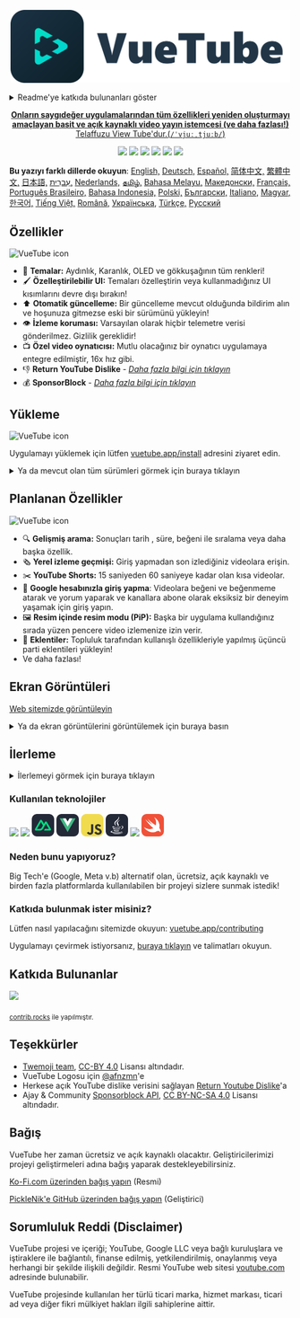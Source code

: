 <p align="center">
    <a href="https://vuetube.app/">
    <picture>
      <source 
        srcset="https://raw.githubusercontent.com/VueTubeApp/.github/main/readme_assets/dark/VueTube.svg"
        media="(prefers-color-scheme: dark)"
      />
      <img 
        src="https://raw.githubusercontent.com/VueTubeApp/.github/main/readme_assets/light/VueTube.svg" 
        alt="VueTube icon"
        width="500"
       />
    </picture>
  </a>
  </br>
  <details>
  <summary>Readme'ye katkıda bulunanları göster</summary>
  
   <sub>VueTube Logosu <a href="https://github.com/afnzmn">@afnzmn</a> tarafından yapılmıştır</sub> </br>
  <sub>Türkçe Readme'ye katkı sağlayan kişiler: <a href="https://github.com/kyoyacchi">@kyoyacchi

</details>

<p align="center">
<strong>
Onların saygıdeğer uygulamalarından tüm özellikleri yeniden oluşturmayı amaçlayan basit ve açık kaynaklı video yayın istemcesi (ve daha fazlası!)
</strong>
</br>
Telaffuzu View Tube'dur.(<code>/ˈvjuːˌtjuːb/</code>)
</p>

<p align="center">
  <a href="https://github.com/VueTubeApp/VueTube/blob/main/LICENSE" alt="License"><img src="https://img.shields.io/github/license/VueTubeApp/VueTube"></img></a>
  <a href="https://github.com/VueTubeApp/VueTube/actions/workflows/ci.yml" alt="CI"><img src="https://github.com/VueTubeApp/VueTube/actions/workflows/ci.yml/badge.svg"></img></a>
  <a href="https://reddit.com/r/vuetube" alt="Reddit"><img src="https://img.shields.io/reddit/subreddit-subscribers/vuetube?label=r%2FVuetube&logo=reddit&logoColor=white"></img></a>
  <a href="https://t.me/VueTube" alt="Telegram"><img src="https://img.shields.io/endpoint?label=VueTube&url=https%3A%2F%2Ftelegram-badge-4mbpu8e0fit4.runkit.sh%2F%3Furl%3Dhttps%3A%2F%2Ft.me%2FVuetube"></img></a>
  <a href="https://discord.gg/7P8KJrdd5W" alt="Discord"><img src="https://img.shields.io/discord/946587366242533377?label=Discord&style=flat&logo=discord&logoColor=white"></img></a>
  <a href="https://twitter.com/VueTubeApp" alt="Twitter"><img src="https://img.shields.io/twitter/follow/VueTubeApp?label=Follow&style=flat&logo=twitter"></img></a>
</p>

**Bu yazıyı farklı dillerde okuyun**: [English,](readme.md) [Deutsch,](/readme/readme.de.md) [Español,](/readme/readme.es.md) [简体中文,](/readme/readme.zh-hans.md) [繁體中文,](/readme/readme.zh-hant.md) [日本語,](/readme/readme.ja.md) [עִברִית,](/readme/readme.he.md) [Nederlands,](/readme/readme.nl.md) [தமிழ்,](/readme/readme.ta.md) [Bahasa Melayu,](/readme/readme.ms.md) [Македонски,](/readme/readme.mk.md) [Français,](/readme/readme.fr.md) [Português Brasileiro,](/readme/readme.pt-br.md) [Bahasa Indonesia,](/readme/readme.id.md) [Polski,](/readme/readme.pl.md) [Български,](/readme/readme.bg.md) [Italiano,](/readme/readme.it.md) [Magyar,](/readme/readme.hu.md) [한국어,](/readme/readme.kr.md) [Tiếng Việt,](/readme/readme.vi.md) [Română,](/readme/readme.ro.md) [Українська](/readme/readme.ua.md), [Türkçe,](/readme/readme.tr.md/) [Русский](/readme/readme.ru.md)

## Özellikler

<img src="../resources/Features.svg" alt="VueTube icon" height="100"/>

- 🎨 **Temalar:** Aydınlık, Karanlık, OLED ve gökkuşağının tüm renkleri!
- 🖌️ **Özelleştirilebilir UI:** Temaları özelleştirin veya kullanmadığınız UI kısımlarını devre dışı bırakın!
- ⬆️ **Otomatik güncelleme:** Bir güncelleme mevcut olduğunda bildirim alın ve hoşunuza gitmezse eski bir sürümünü yükleyin!
- 👁️ **İzleme koruması:** Varsayılan olarak hiçbir telemetre verisi gönderilmez. Gizlilik gereklidir!
- 📺 **Özel video oynatıcısı:** Mutlu olacağınız
  bir oynatıcı uygulamaya entegre edilmiştir, 16x hız gibi.
- 👎 **Return YouTube Dislike** - [_Daha fazla bilgi için tıklayın_](https://returnyoutubedislike.com)
- 💰 **SponsorBlock** - [_Daha fazla bilgi için tıklayın_](https://sponsor.ajay.app)

## Yükleme

<img src="../resources/Install.svg" alt="VueTube icon" height="100"/>

Uygulamayı yüklemek için lütfen [vuetube.app/install](https://www.vuetube.app/install) adresini ziyaret edin.

<details>
  <summary>Ya da mevcut olan tüm sürümleri görmek için buraya tıklayın</summary>
<br/>

### Android

| <a href=https://nightly.link/VueTubeApp/VueTube/workflows/ci/main/android.zip><img id="im" width="200" src=../resources/getunstable.png></a> | <a href=https://github.com/VueTubeApp/VueTube/releases/download/0.3/VueTube-Canary-June-22-2022.apk><img id="im" width="200" src=../resources/getcanary.png></a> | <a href=https://vuetube.app/install><img id="im" width="200" src=../resources/getstable.png></a> |
| ------------------------------------------------------------------------------------------------------------------------------------------- | --------------------------------------------------------------------------------------------------------------------------------------------------------------- | ----------------------------------------------------------------------------------------------- |
| Oldukça kararsız, ama yeni özelliklere daha erken erişirsiniz.                                                                              | Kararlı olandan daha fazla özellikleri olmasına rağmen daha az bug içerir ve kararsızdır.                                                                       | Henüz mevcut değil.                                                                             |

### iOS

| <a href=https://nightly.link/VueTubeApp/VueTube/workflows/ci/main/iOS.zip><img id="im" width="200" src=../resources/getunstable.png></a> | <a href=https://cdn.discordapp.com/attachments/949908267855921163/972164558930198528/VueTube-Canary-May-6-2022.ipa><img id="im" width="200" src=../resources/getcanary.png></a> | <a href=https://vuetube.app/install><img id="im" width="200" src=../resources/getstable.png></a> |
| --------------------------------------------------------------------------------------------------------------------------------------- | ------------------------------------------------------------------------------------------------------------------------------------------------------------------------------ | ----------------------------------------------------------------------------------------------- |
| Oldukça kararsız, ama yeni özelliklere daha erken erişirsiniz.                                                                          | Kararlı olandan daha fazla özellikleri olmasına rağmen daha az bug içerir ve kararsızdır.                                                                                      | Henüz mevcut değil.                                                                             |

</details>

## Planlanan Özellikler

<img src="../resources/Plans.svg" alt="VueTube icon" height="100"/>

- 🔍 **Gelişmiş arama:** Sonuçları tarih , süre, beğeni ile sıralama veya daha başka özellik.
- 🗞️ **Yerel izleme geçmişi:** Giriş yapmadan son izlediğiniz videolara erişin.
- ✂️ **YouTube Shorts:** 15 saniyeden 60 saniyeye kadar olan kısa videolar.
- 🧑 **Google hesabınızla giriş yapma**: Videolara beğeni ve beğenmeme atarak ve yorum yaparak ve kanallara abone olarak eksiksiz bir deneyim yaşamak için giriş yapın.
- 🖼️ **Resim içinde resim modu (PiP):** Başka bir uygulama kullandığınız sırada yüzen pencere video izlemenize izin verir.
- 🧩 **Eklentiler:** Topluluk tarafından kullanışlı özellikleriyle yapılmış üçüncü parti eklentileri yükleyin!
- Ve daha fazlası!

## Ekran Görüntüleri

[Web sitemizde görüntüleyin](https://www.vuetube.app/info/screenshots)

<details>
  <summary> Ya da ekran görüntülerini görüntülemek için buraya basın </summary>
<br />
  
<img src="https://vuetube.app/wtch.png" width="400">
<img src="https://vuetube.app/stng.png" width="400">
<img src="https://vuetube.app/srch.png" width="400">
     
</details>

## İlerleme

<details>
  <summary> İlerlemeyi görmek için buraya tıklayın </summary>

 <br>
 
**Genel** | **Oynatıcı** | [**Extractor**](https://github.com/VueTubeApp/VueTube-Extractor) |
:-: | :-: | :-: |
🟢 Yorumlar (100%) | 🟢 Oynatma / Durdurma (100%) | 🟢 Arama Otomatik Tamamlama (100%) |
🟢 Açıklama (100%) | 🟢 Göstermek için bas / kontrolleri gizle (100%) | 🟢 Ana sayfa (100%) |
🟢 Ana Sayfa (100%) | 🟠 Arama Çubuğu / Scrubber (80%) | 🟢 Arama (100%)
🟢 RYD Entegresi (100%) | 🟠 Tam Ekran (80%) | 🟠 Video Bilgisi (60%) |
🟢 Temalar (100%) | 🟠 Çözünürlük Seçici (50%) | 🔴 Kanallar (0%) |
🟢 İzleme Sayfası (100%) | 🔴 Mini oynatıcı (0%) | 🔴 Yorumlar (0%) |
🟠 Sponsorblock Entegresi (95%) | 🔴 Arkaplanda Oynatma (0%) | 🔴 Canlı Sohbet (0%) |
🟠 Otomatik Güncelleme (50%) | 🔴 Resim içinde Resim (0%) | 🔴 Trend İçerikler (0%)
🟠 Kanal Sayfası (50%) |  🔴 Altyazılar (0%) | 🔴 Etkileşim (0%) |
🟠 Topluluk Gönderileri (10%) | 🔴 Kartlar (0%) | 🔴 Oynatma Listeleri (0%) |
🟠 Özelleştirilebilir Shorts UI (10%) |  | 🔴 Bildirimler (0%)
🟠 Özelleştirilebilir YT Music UI (10%) |  | 🔴 Giriş (0%)
🟠 Özelleştirilebilir UI (30%) |  |  |
🟠 Kitaplık Sayfası (10%) |  |  |
🟠 Yanıtlar (50%) |  |  |
🟠 Üçüncü Taraf Eklentiler (40%) |  |  |
🟠 VueTube Player (Sağdaki ilerlemeye bakın) |  |  |
🟠 VueTube Extractor (Sağdaki ilerlemeye bakın) |  |  |
🔴 Yerel İzleme Geçmişi (0%) |  |  |
🔴 Abonelikler Sayfası (0%) |  |  |
🔴 Başka Platform Desteği (0%) |  |  |
  
</details>

### Kullanılan teknolojiler

<a href="https://capacitorjs.com/solution/vue"><img src="https://cdn.discordapp.com/attachments/953538236716814356/955694368742834176/Capacitator-Dark.svg" height=40/></a> <a href="https://vuetifyjs.com/"><img src="https://cdn.discordapp.com/attachments/810799100940255260/973719873467342908/Vuetify-Dark.svg" height=40/></a> <a href="https://nuxtjs.org/"><img src="https://github.com/tandpfun/skill-icons/raw/main/icons/NuxtJS-Dark.svg" height=40/></a> <a href="https://vuejs.org/"><img src="https://github.com/tandpfun/skill-icons/raw/main/icons/VueJS-Dark.svg" height=40/></a> <a href="https://javascript.com/"><img src="https://github.com/tandpfun/skill-icons/raw/main/icons/JavaScript.svg" height=40/></a> <a href="https://java.com/"><img src="https://github.com/tandpfun/skill-icons/raw/main/icons/Java-Dark.svg" height=40/></a> <a href="https://gradle.com/"><img src="https://cdn.discordapp.com/attachments/810799100940255260/955691550560636958/Gradle.svg" height=40/></a> <a href="https://developer.apple.com/swift/"><img src="https://github.com/tandpfun/skill-icons/raw/main/icons/Swift.svg" height=40/></a>

### Neden bunu yapıyoruz?

Big Tech'e (Google, Meta v.b) alternatif olan, ücretsiz, açık kaynaklı ve birden fazla platformlarda kullanılabilen bir projeyi sizlere sunmak istedik!

### Katkıda bulunmak ister misiniz?

Lütfen nasıl yapılacağını sitemizde okuyun: [vuetube.app/contributing](https://www.vuetube.app/contributing)

Uygulamayı çevirmek istiyorsanız, [buraya tıklayın](/NUXT/plugins/languages) ve talimatları okuyun.

## Katkıda Bulunanlar

<a href="https://github.com/VueTubeApp/VueTube/graphs/contributors">
  <img src="https://contrib.rocks/image?repo=VueTubeApp/VueTube" />
</a>

<sub>[contrib.rocks](https://contrib.rocks) ile yapılmıştır.</sub>

## Teşekkürler

- [Twemoji team](https://twemoji.twitter.com/), [CC-BY 4.0](https://creativecommons.org/licenses/by/4.0/) Lisansı altındadır.
- VueTube Logosu için [@afnzmn](https://github.com/afnzmn)'e
- Herkese açık YouTube dislike verisini sağlayan [Return Youtube Dislike](https://returnyoutubedislike.com)'a
- Ajay & Community [Sponsorblock API](https://sponsor.ajay.app), [CC BY-NC-SA 4.0](https://creativecommons.org/licenses/by-nc-sa/4.0/) Lisansı altındadır.

## Bağış

VueTube her zaman ücretsiz ve açık kaynaklı olacaktır. Geliştiricilerimizi projeyi geliştirmeleri adına bağış yaparak destekleyebilirsiniz.

[Ko-Fi.com üzerinden bağış yapın](https://ko-fi.com/vuetube) (Resmi)

[PickleNik'e GitHub üzerinden bağış yapın](https://github.com/sponsors/PickleNik) (Geliştirici)

## Sorumluluk Reddi (Disclaimer)

VueTube projesi ve içeriği; YouTube, Google LLC veya bağlı kuruluşlara ve iştiraklere ile bağlantılı, finanse edilmiş, yetkilendirilmiş, onaylanmış veya herhangi bir şekilde ilişkili değildir. Resmi YouTube web sitesi [youtube.com](https://www.youtube.com) adresinde bulunabilir.

VueTube projesinde kullanılan her türlü ticari marka, hizmet markası, ticari ad veya diğer fikri mülkiyet hakları ilgili sahiplerine aittir.
